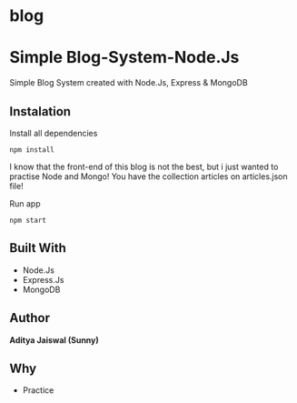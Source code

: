 # blog
# Simple Blog-System-Node.Js

Simple Blog System created with Node.Js, Express & MongoDB

## Instalation

Install all dependencies

```
npm install
```

I know that the front-end of this blog is not the best, but i just wanted to practise Node and Mongo!
You have the collection articles on articles.json file!

Run app

```
npm start
```

## Built With

* Node.Js
* Express.Js
* MongoDB

## Author

**Aditya Jaiswal (Sunny)**

## Why

* Practice
